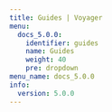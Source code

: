 ```yaml
---
title: Guides | Voyager
menu:
  docs_5.0.0:
    identifier: guides
    name: Guides
    weight: 40
    pre: dropdown
menu_name: docs_5.0.0
info:
  version: 5.0.0
---
```


